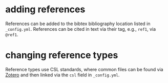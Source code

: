 # adding references
References can be added to the bibtex bibliography location listed in
`_config.yml`.  References can be cited in text via their tag, e.g., `ref1`,
via `@ref1`.

# changing reference types
Reference types use CSL standards, where common files can be found via
[Zotero](https://www.zotero.org/styles) and then linked via
the `csl` field in `_config.yml`.
